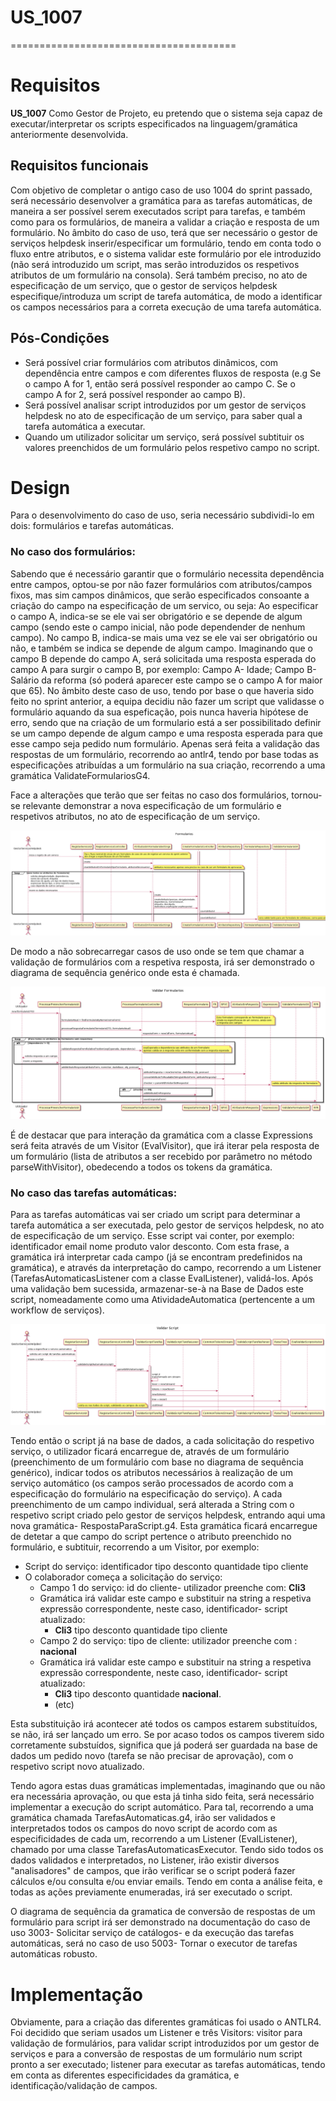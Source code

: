 # US_1007
=======================================
# Requisitos

**US_1007** Como Gestor de Projeto, eu pretendo que o sistema seja capaz de executar/interpretar os scripts especificados na linguagem/gramática anteriormente desenvolvida.   

## Requisitos funcionais

Com objetivo de completar o antigo caso de uso 1004 do sprint passado, será necessário desenvolver a gramática para as tarefas automáticas, de maneira a ser possível serem executados script para tarefas, e também como para os formulários, de maneira a validar a criação e resposta de um formulário. No âmbito do caso de uso, terá que ser necessário o gestor de serviços helpdesk inserir/especificar um formulário, tendo em conta todo o fluxo entre atributos, e o sistema validar este formulário por ele introduzido (não será introduzido um script, mas serão introduzidos os respetivos atributos de um formulário na consola). Será também preciso, no ato de especificação de um serviço, que o gestor de serviços helpdesk especifique/introduza um script de tarefa automática, de modo a identificar os campos necessários para a correta execução de uma tarefa automática.

## Pós-Condições 

* Será possível criar formulários com atributos dinâmicos, com dependência entre campos e com diferentes fluxos de resposta (e.g Se o campo A for 1, então será possível responder ao campo C. Se o campo A for 2, será possível responder ao campo B).
* Será possível analisar script introduzidos por um gestor de serviços helpdesk no ato de especificação de um serviço, para saber qual a tarefa automática a executar.
* Quando um utilizador solicitar um serviço, será possível subtituir os valores preenchidos de um formulário pelos respetivo campo no script.

# Design 

Para o desenvolvimento do caso de uso, seria necessário subdividi-lo em dois: formulários e tarefas automáticas.

### No caso dos formulários:
Sabendo que é necessário garantir que o formulário necessita dependência entre campos, optou-se por não fazer formulários com atributos/campos fixos, mas sim campos dinâmicos, que serão especificados consoante a criação do campo na especificação de um servico, ou seja: Ao especificar o campo A, indica-se se ele vai ser obrigatório e se depende de algum campo (sendo este o campo inicial, não pode dependender de nenhum campo). No campo B, indica-se mais uma vez se ele vai ser obrigatório ou não, e também se indica se depende de algum campo. Imaginando que o campo B depende do campo A, será solicitada uma resposta esperada do campo A para surgir o campo B, por exemplo: Campo A- Idade; Campo B- Salário da reforma (só poderá aparecer este campo se o campo A for maior que 65). No âmbito deste caso de uso, tendo por base o que haveria sido feito no sprint anterior, a equipa decidiu não fazer um script que validasse o formulário aquando da sua espeficação, pois nunca haveria hipótese de erro, sendo que na criação de um formulario está a ser possibilitado definir se um campo depende de algum campo e uma resposta esperada para que esse campo seja pedido num formulário. Apenas será feita a validação das respostas de um formulário, recorrendo ao antlr4, tendo por base todas as especificações atribuídas a um formulário na sua criação, recorrendo a uma gramática ValidateFormulariosG4.

Face a alterações que terão que ser feitas no caso dos formulários, tornou-se relevante demonstrar a nova especificação de um formulário e respetivos atributos, no ato de especificação de um serviço.

![Formularios_SD.png](Formularios_SD.png)

De modo a não sobrecarregar casos de uso onde se tem que chamar a validação de formulários com a respetiva resposta, irá ser demonstrado o diagrama de sequência genérico onde esta é chamada.

![Generico_ValidarForm_SD.png](Generico_ValidarForm_SD.png)

É de destacar que para interação da gramática com a classe Expressions será feita através de um Visitor (EvalVisitor), que irá iterar pela resposta de um formulário (lista de atributos a ser recebido por parâmetro no método parseWithVisitor), obedecendo a todos os tokens da gramática.

### No caso das tarefas automáticas:

Para as tarefas automáticas vai ser criado um script para determinar a tarefa automática a ser executada, pelo gestor de serviços helpdesk, no ato de especificação de um serviço. Esse script vai conter, por exemplo: identificador email nome produto valor desconto. Com esta frase, a gramática irá interpretar cada campo (já se encontram predefinidos na gramática), e através da interpretação do campo, recorrendo a um Listener (TarefasAutomaticasListener com a classe EvalListener), validá-los. Após uma validação bem sucessida, armazenar-se-à na Base de Dados este script, nomeadamente como uma AtividadeAutomatica (pertencente a um workflow de serviços).

![Validar_Script_SD.png](Validar_Script_SD.png)


Tendo então o script já na base de dados, a cada solicitação do respetivo serviço, o utilizador ficará encarregue de, através de um formulário (preenchimento de um formulário com base no diagrama de sequência genérico), indicar todos os atributos necessários à realização de um serviço automático (os campos serão processados de acordo com a especificação do formulário na especificação do serviço). A cada preenchimento de um campo individual, será alterada a String com o respetivo script criado pelo gestor de serviços helpdesk, entrando aqui uma nova gramática- RespostaParaScript.g4. Esta gramática ficará encarregue de detetar a que campo do script pertence o atributo preenchido no formulário, e subtituir, recorrendo a um Visitor, por exemplo: 
* Script do serviço: identificador tipo desconto quantidade tipo cliente
* O colaborador começa a solicitação do serviço:
    * Campo 1 do serviço: id do cliente- utilizador preenche com: **Cli3**
    * Gramática irá validar este campo e substituir na string a respetiva expressão correspondente, neste caso, identificador- script atualizado:
        * **Cli3** tipo desconto quantidade tipo cliente
    * Campo 2 do serviço: tipo de cliente: utilizador preenche com  : **nacional**
    * Gramática irá validar este campo e substituir na string a respetiva expressão correspondente, neste caso, identificador- script atualizado:
      * **Cli3** tipo desconto quantidade **nacional**.
      * (etc)

Esta substituição irá acontecer até todos os campos estarem substituídos, se não, irá ser lançado um erro. Se por acaso todos os campos tiverem sido corretamente substuídos, significa que já poderá ser guardada na base de dados um pedido novo (tarefa se não precisar de aprovação), com o respetivo script novo atualizado.

Tendo agora estas duas gramáticas implementadas, imaginando que ou não era necessária aprovação, ou que esta já tinha sido feita, será necessário implementar a execução do script automático. Para tal, recorrendo a uma gramática chamada TarefasAutomaticas.g4, irão ser validados e interpretados todos os campos do novo script de acordo com as especificidades de cada um, recorrendo a um Listener (EvalListener), chamado por uma classe TarefasAutomaticasExecutor. Tendo sido todos os dados validados e interpretados, no Listener, irão existir diversos "analisadores" de campos, que irão verificar se o script poderá fazer cálculos e/ou consulta e/ou enviar emails. Tendo em conta a análise feita, e todas as ações previamente enumeradas, irá ser executado o script.

O diagrama de sequência da gramatica de conversão de respostas de um formulário para script irá ser demonstrado na documentação do caso de uso 3003- Solicitar serviço de catálogos- e da execução das tarefas automáticas, será no caso de uso 5003- Tornar o executor de tarefas automáticas robusto.

# Implementação

Obviamente, para a criação das diferentes gramáticas foi usado o ANTLR4. Foi decidido que seriam usados um Listener e três Visitors: visitor para validação de formulários, para validar script introduzidos por um gestor de serviços e para a conversão de respostas de um formulário num script pronto a ser executado;  listener para executar as tarefas automáticas, tendo em conta as diferentes especificidades da gramática, e identificação/validação de campos.


